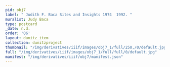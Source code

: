 ```yaml
---
pid: obj7
label: " Judith F. Baca Sites and Insights 1974  1992. "
muralist: Judy Baca
type: postcard
_date: n.d.
order: '06'
layout: dunitz_item
collection: dunitzproject
thumbnail: "/img/derivatives/iiif/images/obj7_1/full/250,/0/default.jpg"
full: "/img/derivatives/iiif/images/obj7_1/full/full/0/default.jpg"
manifest: "/img/derivatives/iiif/obj7/manifest.json"
---
```

